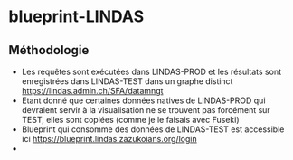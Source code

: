 # blueprint-LINDAS

## Méthodologie

* Les requêtes sont exécutées dans LINDAS-PROD et les résultats sont enregistrées dans LINDAS-TEST dans un graphe distinct https://lindas.admin.ch/SFA/datamngt
* Etant donné que certaines données natives de LINDAS-PROD qui devraient servir à la visualisation ne se trouvent pas forcément sur TEST, elles sont copiées (comme je le faisais avec Fuseki)
* Blueprint qui consomme des données de LINDAS-TEST est accessible ici https://blueprint.lindas.zazukoians.org/login
* 
